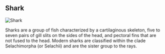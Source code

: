 ## Shark

![Shark](https://upload.wikimedia.org/wikipedia/commons/5/56/White_shark.jpg?20191104070938)

Sharks are a group of fish characterized by a cartilaginous skeleton, five to seven pairs of gill slits on the sides of the head, and pectoral fins that are not fused to the head. Modern sharks are classified within the clade Selachimorpha (or Selachii) and are the sister group to the rays.